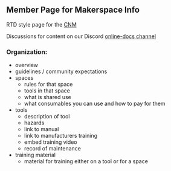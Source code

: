 ## Member Page for Makerspace Info

RTD style page for the [CNM](https://creationnationmakerspace.github.io)

Discussions for content on our Discord [online-docs channel](https://discord.com/channels/542188140220383261/1221089155396800565)

### Organization:
- overview
- guidelines / community expectations
- spaces
    - rules for that space
    - tools in that space
    - what is shared use
    - what consumables you can use and how to pay for them
- tools
    - description of tool
    - hazards
    - link to manual
    - link to manufacturers training
    - embed training video
    - record of maintenance
- training material
    - material for training either on a tool or for a space